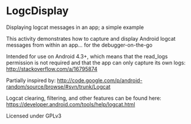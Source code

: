 LogcDisplay
==========

Displaying logcat messages in an app; a simple example

This activity demonstrates how to capture and display Android logcat messages from within an app… for the debugger-on-the-go

Intended for use on Android 4.3+, which means that the read_logs permission is not required and that the app can only capture its own logs: http://stackoverflow.com/a/16795874 

Partially inspired by: http://code.google.com/p/android-random/source/browse/#svn/trunk/Logcat

Logcat clearing, filtering, and other features can be found here: https://developer.android.com/tools/help/logcat.html

Licensed under GPLv3
